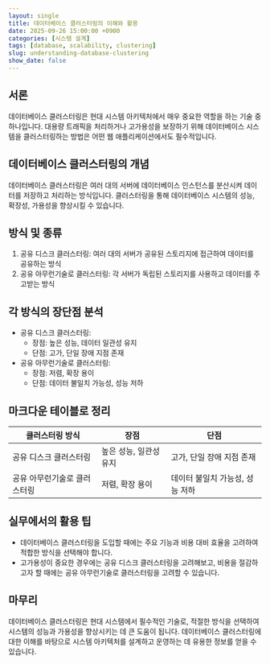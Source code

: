 ```yaml
---
layout: single
title: 데이터베이스 클러스터링의 이해와 활용
date: 2025-09-26 15:00:00 +0900
categories: [시스템 설계]
tags: [database, scalability, clustering]
slug: understanding-database-clustering
show_date: false
---
```


## 서론
데이터베이스 클러스터링은 현대 시스템 아키텍처에서 매우 중요한 역할을 하는 기술 중 하나입니다. 대용량 트래픽을 처리하거나 고가용성을 보장하기 위해 데이터베이스 시스템을 클러스터링하는 방법은 어떤 웹 애플리케이션에서도 필수적입니다.

## 데이터베이스 클러스터링의 개념
데이터베이스 클러스터링은 여러 대의 서버에 데이터베이스 인스턴스를 분산시켜 데이터를 저장하고 처리하는 방식입니다. 클러스터링을 통해 데이터베이스 시스템의 성능, 확장성, 가용성을 향상시킬 수 있습니다.

## 방식 및 종류
1. 공유 디스크 클러스터링: 여러 대의 서버가 공유된 스토리지에 접근하여 데이터를 공유하는 방식
2. 공유 아무런기술로 클러스터링: 각 서버가 독립된 스토리지를 사용하고 데이터를 주고받는 방식

## 각 방식의 장단점 분석
- 공유 디스크 클러스터링:
  - 장점: 높은 성능, 데이터 일관성 유지
  - 단점: 고가, 단일 장애 지점 존재
- 공유 아무런기술로 클러스터링:
  - 장점: 저렴, 확장 용이
  - 단점: 데이터 불일치 가능성, 성능 저하

## 마크다운 테이블로 정리
| 클러스터링 방식         | 장점                | 단점                   |
|----------------------|---------------------|------------------------|
| 공유 디스크 클러스터링 | 높은 성능, 일관성 유지 | 고가, 단일 장애 지점 존재 |
| 공유 아무런기술로 클러스터링 | 저렴, 확장 용이 | 데이터 불일치 가능성, 성능 저하 |

## 실무에서의 활용 팁
- 데이터베이스 클러스터링을 도입할 때에는 주요 기능과 비용 대비 효율을 고려하여 적합한 방식을 선택해야 합니다.
- 고가용성이 중요한 경우에는 공유 디스크 클러스터링을 고려해보고, 비용을 절감하고자 할 때에는 공유 아무런기술로 클러스터링을 고려할 수 있습니다.

## 마무리
데이터베이스 클러스터링은 현대 시스템에서 필수적인 기술로, 적절한 방식을 선택하여 시스템의 성능과 가용성을 향상시키는 데 큰 도움이 됩니다. 데이터베이스 클러스터링에 대한 이해를 바탕으로 시스템 아키텍처를 설계하고 운영하는 데 유용한 정보를 얻을 수 있습니다.
